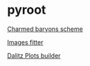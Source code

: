 # pyroot

[Charmed baryons scheme](https://github.com/vchulikov/pyroot/tree/master/Charmed_baryons_scheme)

[Images fitter](https://github.com/vchulikov/pyroot/tree/master/img_fit)

[Dalitz Plots builder](https://github.com/vchulikov/pyroot/tree/master/DalitzDiagram)
